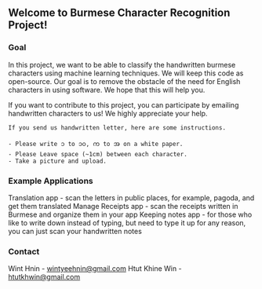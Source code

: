 ## Welcome to Burmese Character Recognition Project!

### Goal
In this project, we want to be able to classify the handwritten burmese characters using machine learning techniques. We will keep this code as open-source. Our goal is to remove the obstacle of the need for English characters in using software. We hope that this will help you.

If you want to contribute to this project, you can participate by emailing handwritten characters to us! We highly appreciate your help.

```
If you send us handwritten letter, here are some instructions.

- Please write ၁ to ၁၀, က to အ on a white paper.
- Please Leave space (~1cm) between each character.
- Take a picture and upload.

```

### Example Applications
Translation app - scan the letters in public places, for example, pagoda, and get them translated
Manage Receipts app - scan the receipts written in Burmese and organize them in your app
Keeping notes app - for those who like to write down instead of typing, but need to type it up for any reason, you can just scan your handwritten notes

### Contact
Wint Hnin - wintyeehnin@gmail.com
Htut Khine Win - htutkhwin@gmail.com
